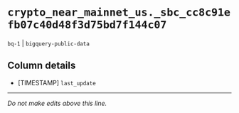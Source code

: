 # `crypto_near_mainnet_us._sbc_cc8c91efb07c40d48f3d75bd7f144c07`
`bq-1` | `bigquery-public-data`

## Column details
* [TIMESTAMP] `last_update`

-------------------------------------------------------------------------------
*Do not make edits above this line.*
